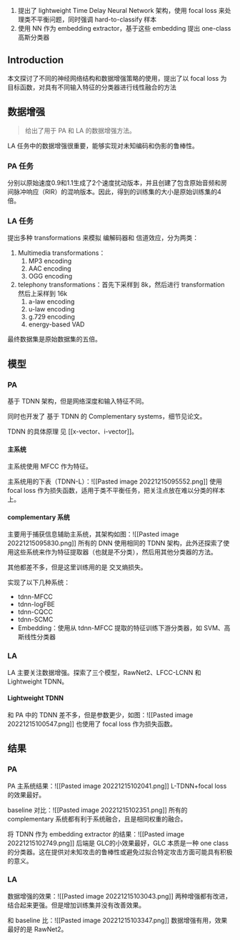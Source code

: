 
1. 提出了 lightweight Time Delay Neural Network 架构，使用 focal loss 来处理类不平衡问题，同时强调 hard-to-classify 样本
2. 使用 NN 作为 embedding extractor，基于这些 embedding 提出 one-class 高斯分类器

## Introduction

本文探讨了不同的神经网络结构和数据增强策略的使用，提出了以 focal loss 为目标函数，对具有不同输入特征的分类器进行线性融合的方法

## 数据增强

> 给出了用于 PA 和 LA 的数据增强方法。

LA 任务中的数据增强很重要，能够实现对未知编码和伪影的鲁棒性。

### PA 任务

分别以原始速度0.9和1.1生成了2个速度扰动版本，并且创建了包含原始音频和房间脉冲响应（RIR）的混响版本。因此，得到的训练集的大小是原始训练集的4倍。

### LA 任务

提出多种 transformations 来模拟 编解码器和 信道效应，分为两类：
1. Multimedia transformations：
	1. MP3 encoding
	2. AAC encoding
	3. OGG encoding
2. telephony transformations：首先下采样到 8k，然后进行 transformation 然后上采样到 16k
	1. a-law encoding
	2. u-law encoding
	3. g.729 encoding
	4. energy-based VAD

最终数据集是原始数据集的五倍。

## 模型

### PA

基于 TDNN 架构，但是网络深度和输入特征不同。

同时也开发了 基于 TDNN 的 Complementary systems，细节见论文。

TDNN 的具体原理 见 [[x-vector、i-vector]]。

#### 主系统

主系统使用 MFCC 作为特征。

主系统用的下表（TDNN-L）：![[Pasted image 20221215095552.png]]
使用 focal loss 作为损失函数，适用于类不平衡任务，把关注点放在难以分类的样本上。

#### complementary 系统

主要用于捕获信息辅助主系统，其架构如图：![[Pasted image 20221215095830.png]]
所有的 DNN 使用相同的 TDNN 架构，此外还探索了使用这些系统来作为特征提取器（也就是不分类），然后用其他分类器的方法。

其他都差不多，但是这里训练用的是 交叉熵损失。

实现了以下几种系统：
+ tdnn-MFCC
+ tdnn-logFBE
+ tdnn-CQCC
+ tdnn-SCMC
+ Embedding：使用从 tdnn-MFCC 提取的特征训练下游分类器，如 SVM、高斯线性分类器

### LA

LA 主要关注数据增强。探索了三个模型，RawNet2、LFCC-LCNN 和 Lightweight TDNN。

#### Lightweight TDNN

和 PA 中的 TDNN 差不多，但是参数更少，如图：![[Pasted image 20221215100547.png]]
也使用了 focal loss 作为损失函数。

## 结果

### PA

PA 主系统结果：![[Pasted image 20221215102041.png]]
L-TDNN+focal loss 的效果最好。

baseline 对比：![[Pasted image 20221215102351.png]]
所有的 complementary 系统都有利于系统融合，且是相同权重的融合。

将 TDNN 作为 embedding extractor 的结果：![[Pasted image 20221215102749.png]]
后端是 GLC的小效果最好，GLC 本质是一种 one class 的分类器。这在提供对未知攻击的鲁棒性或避免过拟合特定攻击方面可能具有积极的意义。

### LA

数据增强的效果：![[Pasted image 20221215103043.png]] 
两种增强都有改进，结合起来更强。但是增加训练集并没有改善效果。

和 baseline 比：![[Pasted image 20221215103347.png]]
数据增强有用，效果最好的是 RawNet2。

